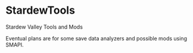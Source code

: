 # StardewTools
Stardew Valley Tools and Mods

Eventual plans are for some save data analyzers and possible mods using SMAPI.
